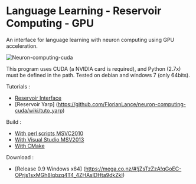 Language Learning - Reservoir Computing - GPU
=============================================

An interface for language learning with neuron computing using GPU acceleration.

![Neuron-computing-cuda](http://i.imgur.com/KFhutJH.jpg?1 "Neuron-computing-cuda")

This program uses CUDA (a NVIDIA card is required), and Python (2.7x) must be defined in the path.
Tested on debian and windows 7 (only 64bits).

Tutorials :
- [Reservoir Interface ](https://github.com/FlorianLance/neuron-computing-cuda/wiki/tuto_interface)
- [Reservoir Yarp] (https://github.com/FlorianLance/neuron-computing-cuda/wiki/tuto_yarp)

Build :
 - [With perl scripts MSVC2010](https://github.com/FlorianLance/neuron-computing-cuda/wiki/tuto_scripts)
 - [With Visual Studio MSV2013](https://github.com/FlorianLance/neuron-computing-cuda/wiki/tuto_visual)
 - [With CMake](https://github.com/FlorianLance/neuron-computing-cuda/wiki/tuto_cmake)

Download :
- [Release 0.9 Windows x64] (https://mega.co.nz/#!jZsTzZzA!qGoEC-OPrjs1sxMGh8lqbzq4T4_4ZHAslDHta9dkZkI)
